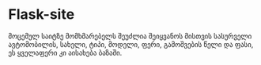 # Flask-site
მოცემულ საიტზე მომხმარებელს შეუძლია შეიყვანოს მისთვის სასურველი ავტომობილის, სახელი, ტიპი, მოდელი, ფერი, გამოშვების წელი და ფასი, ეს ყველაფერი კი აისახება ბაზაში.
